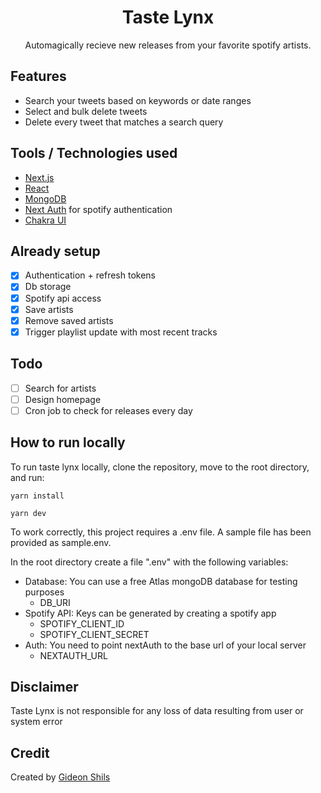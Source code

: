 <h1 align="center">Taste Lynx</h1>
<p align="center">Automagically recieve new releases from your favorite spotify artists.</p>

## Features

- Search your tweets based on keywords or date ranges
- Select and bulk delete tweets
- Delete every tweet that matches a search query

## Tools / Technologies used

- [Next.js](https://nextjs.org/)
- [React](https://reactjs.org)
- [MongoDB](https://www.mongodb.com)
- [Next Auth](https://next-auth.js.org/) for spotify authentication
- [Chakra UI](https://chakra-ui.com/)

## Already setup

- [x] Authentication + refresh tokens
- [x] Db storage
- [x] Spotify api access
- [x] Save artists
- [x] Remove saved artists
- [x] Trigger playlist update with most recent tracks

## Todo

- [ ] Search for artists
- [ ] Design homepage
- [ ] Cron job to check for releases every day

## How to run locally

To run taste lynx locally, clone the repository, move to the root directory, and run:

`yarn install`

`yarn dev`

To work correctly, this project requires a .env file. A sample file has been provided as sample.env.

In the root directory create a file ".env" with the following variables:

- Database: You can use a free Atlas mongoDB database for testing purposes
  - DB_URI
- Spotify API: Keys can be generated by creating a spotify app
  - SPOTIFY_CLIENT_ID
  - SPOTIFY_CLIENT_SECRET
- Auth: You need to point nextAuth to the base url of your local server
  - NEXTAUTH_URL

## Disclaimer

Taste Lynx is not responsible for any loss of data resulting from user or system error

## Credit

Created by [Gideon Shils](gideonshils.com)
